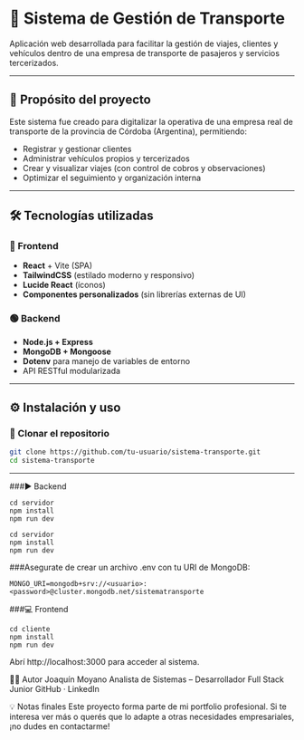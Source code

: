 # 🚐 Sistema de Gestión de Transporte

Aplicación web desarrollada para facilitar la gestión de viajes, clientes y vehículos dentro de una empresa de transporte de pasajeros y servicios tercerizados.

---

## 🧠 Propósito del proyecto

Este sistema fue creado para digitalizar la operativa de una empresa real de transporte de la provincia de Córdoba (Argentina), permitiendo:

- Registrar y gestionar clientes
- Administrar vehículos propios y tercerizados
- Crear y visualizar viajes (con control de cobros y observaciones)
- Optimizar el seguimiento y organización interna

---

## 🛠️ Tecnologías utilizadas

### 🔵 Frontend
- **React** + Vite (SPA)
- **TailwindCSS** (estilado moderno y responsivo)
- **Lucide React** (íconos)
- **Componentes personalizados** (sin librerías externas de UI)

### 🟢 Backend
- **Node.js + Express**
- **MongoDB + Mongoose**
- **Dotenv** para manejo de variables de entorno
- API RESTful modularizada

---

## ⚙️ Instalación y uso

### 🔽 Clonar el repositorio

```bash
git clone https://github.com/tu-usuario/sistema-transporte.git
cd sistema-transporte
```
---
###▶️ Backend

```
cd servidor
npm install
npm run dev

```
```
cd servidor
npm install
npm run dev
```
###Asegurate de crear un archivo .env con tu URI de MongoDB:
```
MONGO_URI=mongodb+srv://<usuario>:<password>@cluster.mongodb.net/sistematransporte
```
###💻 Frontend
```
cd cliente
npm install
npm run dev
```
Abrí http://localhost:3000 para acceder al sistema.

👨‍💻 Autor
Joaquín Moyano
Analista de Sistemas – Desarrollador Full Stack Junior
GitHub · LinkedIn

💡 Notas finales
Este proyecto forma parte de mi portfolio profesional. Si te interesa ver más o querés que lo adapte a otras necesidades empresariales, ¡no dudes en contactarme!


